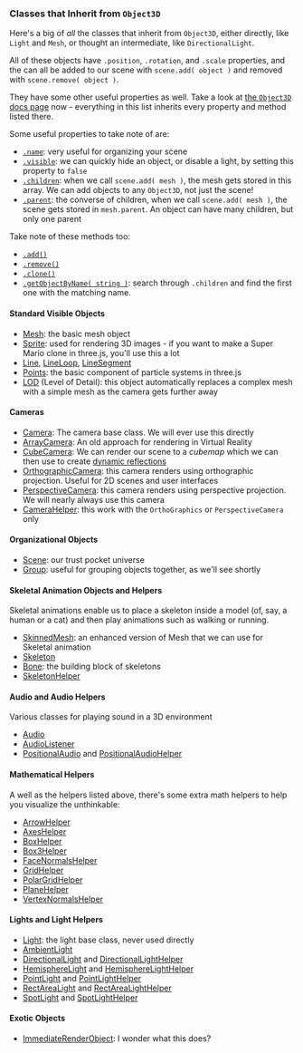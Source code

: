 ### Classes that Inherit from `Object3D`

Here's a big of _all_ the classes that inherit from `Object3D`, either directly, like `Light` and `Mesh`, or thought an intermediate, like `DirectionalLight`.

All of these objects have `.position`, `.rotation`, and `.scale` properties, and the can all be added to our scene with `scene.add( object )` and removed with `scene.remove( object )`.

They have some other useful properties as well. Take a look at [the `Object3D` docs page](https://threejs.org/docs/#api/en/core/Object3D) now - everything in this list inherits every property and method listed there.

Some useful properties to take note of are:

- [`.name`](https://threejs.org/docs/#api/en/core/Object3D.name): very useful for organizing your scene
- [`.visible`](https://threejs.org/docs/#api/en/core/Object3D.visible): we can quickly hide an object, or disable a light, by setting this property to `false`
- [`.children`](https://threejs.org/docs/#api/en/core/Object3D.children): when we call `scene.add( mesh )`, the mesh gets stored in this array. We can add objects to any `Object3D`, not just the scene!
- [`.parent`](https://threejs.org/docs/#api/en/core/Object3D.children): the converse of children, when we call `scene.add( mesh )`, the scene gets stored in `mesh.parent`. An object can have many children, but only one parent

Take note of these methods too:

- [`.add()`](https://threejs.org/docs/#api/en/core/Object3D.add)
- [`.remove()`](https://threejs.org/docs/#api/en/core/Object3D.remove)
- [`.clone()`](https://threejs.org/docs/#api/en/core/Object3D.clone)
- [`.getObjectByName( string )`](https://threejs.org/docs/#api/en/core/Object3D.getObjectByName): search through `.children` and find the first one with the matching name.

#### Standard Visible Objects

- [Mesh](https://threejs.org/docs/api/en/objects/Mesh.html): the basic mesh object
- [Sprite](https://threejs.org/docs/api/en/objects/Sprite.html): used for rendering 3D images - if you want to make a Super Mario clone in three.js, you'll use this a lot
- [Line](https://threejs.org/docs/api/en/objects/Line.html), [LineLoop](https://threejs.org/docs/api/en/objects/LineLoop.html), [LineSegment](https://threejs.org/docs/api/en/objects/LineSegments.html)
- [Points](https://threejs.org/docs/api/en/objects/Points.html): the basic component of particle systems in three.js
- [LOD](https://threejs.org/docs/api/en/objects/LOD.html) (Level of Detail): this object automatically replaces a complex mesh with a simple mesh as the camera gets further away

#### Cameras

- [Camera](https://threejs.org/docs/api/en/cameras/Camera.html): The camera base class. We will ever use this directly
- [ArrayCamera](https://threejs.org/docs/api/en/cameras/ArrayCamera.html): An old approach for rendering in Virtual Reality
- [CubeCamera](https://threejs.org/docs/api/en/cameras/CubeCamera.html): We can render our scene to a _cubemap_ which we can then use to create [dynamic reflections](https://threejs.org/examples/#webgl_materials_cubemap_dynamic)
- [OrthographicCamera](https://threejs.org/docs/api/en/cameras/OrthographicCamera.html): this camera renders using orthographic projection. Useful for 2D scenes and user interfaces
- [PerspectiveCamera](https://threejs.org/docs/api/en/cameras/PerspectiveCamera.html): this camera renders using perspective projection. We will nearly always use this camera
- [CameraHelper](https://threejs.org/docs/api/en/helpers/CameraHelper.html): this work with the `OrthoGraphics` or `PerspectiveCamera` only

#### Organizational Objects

- [Scene](https://threejs.org/docs/api/en/scenes/Scene.html): our trust pocket universe
- [Group](https://threejs.org/docs/api/en/objects/Group.html): useful for grouping objects together, as we'll see shortly

#### Skeletal Animation Objects and Helpers

Skeletal animations enable us to place a skeleton inside a model (of, say, a human or a cat) and then play animations such as walking or running.

- [SkinnedMesh](https://threejs.org/docs/api/en/objects/SkinnedMesh.html): an enhanced version of Mesh that we can use for Skeletal animation
- [Skeleton](https://threejs.org/docs/api/en/objects/Skeleton.html)
- [Bone](https://threejs.org/docs/api/en/objects/Bone.html): the building block of skeletons
- [SkeletonHelper](https://threejs.org/docs/api/en/helpers/SkeletonHelper.html)

#### Audio and Audio Helpers

Various classes for playing sound in a 3D environment

- [Audio](https://threejs.org/docs/api/en/audio/Audio.html)
- [AudioListener](https://threejs.org/docs/api/en/audio/AudioListener.html)
- [PositionalAudio](https://threejs.org/docs/api/en/audio/PositionalAudio.html) and [PositionalAudioHelper](https://threejs.org/docs/api/en/helpers/PositionalAudioHelper.html)

#### Mathematical Helpers

A well as the helpers listed above, there's some extra math helpers to help you visualize the unthinkable:

- [ArrowHelper](https://threejs.org/docs/api/en/helpers/ArrowHelper.html)
- [AxesHelper](https://threejs.org/docs/api/en/helpers/AxesHelper.html)
- [BoxHelper](https://threejs.org/docs/api/en/helpers/BoxHelper.html)
- [Box3Helper](https://threejs.org/docs/api/en/helpers/Box3Helper.html)
- [FaceNormalsHelper](https://threejs.org/docs/api/en/helpers/FaceNormalsHelper.html)
- [GridHelper](https://threejs.org/docs/api/en/helpers/GridHelper.html)
- [PolarGridHelper](https://threejs.org/docs/api/en/helpers/PolarGridHelper.html)
- [PlaneHelper](https://threejs.org/docs/api/en/helpers/PlaneHelper.html)
- [VertexNormalsHelper](https://threejs.org/docs/api/en/helpers/VertexNormalsHelper.html)

#### Lights and Light Helpers

- [Light](https://threejs.org/docs/api/en/lights/Light.html): the light base class, never used directly
- [AmbientLight](https://threejs.org/docs/api/en/lights/AmbientLight.html)
- [DirectionalLight](https://threejs.org/docs/api/en/lights/DirectionalLight.html) and [DirectionalLightHelper](https://threejs.org/docs/api/en/helpers/DirectionalLightHelper.html)
- [HemisphereLight](https://threejs.org/docs/api/en/lights/HemisphereLight.html) and [HemisphereLightHelper](https://threejs.org/docs/api/en/helpers/HemisphereLightHelper.html)
- [PointLight](https://threejs.org/docs/api/en/lights/PointLight.html) and [PointLightHelper](https://threejs.org/docs/api/en/helpers/PointLightHelper.html)
- [RectAreaLight](https://threejs.org/docs/api/en/lights/RectAreaLight.html) and [RectAreaLightHelper](https://threejs.org/docs/api/en/helpers/RectAreaLightHelper.html)
- [SpotLight](https://threejs.org/docs/api/en/lights/SpotLight.html) and [SpotLightHelper](https://threejs.org/docs/api/en/helpers/SpotLightHelper.html)

#### Exotic Objects

- [ImmediateRenderObject](https://threejs.org/docs/api/en/extras/objects/ImmediateRenderObject.html): I wonder what this does?
